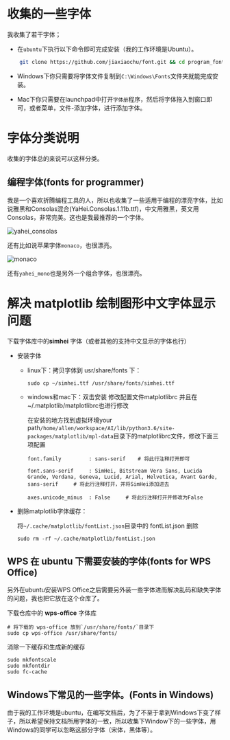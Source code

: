 # 收集的一些字体

我收集了若干字体；

- 在`ubuntu`下执行以下命令即可完成安装（我的工作环境是Ubuntu）。

```bash
	git clone https://github.com/jiaxiaochu/font.git && cd program_font && ./install.sh
```

- Windows下你只需要将字体文件复制到`C:\Windows\Fonts`文件夹就能完成安装。

- Mac下你只需要在launchpad中打开`字体册`程序，然后将字体拖入到窗口即可，或者菜单，文件-添加字体，进行添加字体。

# 字体分类说明

收集的字体总的来说可以这样分类。

## 编程字体(fonts for programmer)

我是一个喜欢折腾编程工具的人，所以也收集了一些适用于编程的漂亮字体，比如说雅黑和Consolas混合(YaHei.Consolas.1.11b.ttf)，中文用雅黑，英文用Consolas，非常完美。这也是我最推荐的一个字体。

![yahei_consolas](https://cloud.githubusercontent.com/assets/4246425/13220862/75386cb2-d9b3-11e5-9d56-d59100ae1c7f.png)

还有比如说苹果字体`monaco`，也很漂亮。

![monaco](https://cloud.githubusercontent.com/assets/4246425/13221785/092c53f8-d9b8-11e5-93e7-7d2f4c3dee90.png)

还有`yahei_mono`也是另外一个组合字体，也很漂亮。

# 解决 matplotlib 绘制图形中文字体显示问题

下载字体库中的**simhei** 字体（或者其他的支持中文显示的字体也行）

- 安装字体

  - linux下：拷贝字体到 usr/share/fonts 下：

    ```
    sudo cp ~/simhei.ttf /usr/share/fonts/simhei.ttf
    ```

  - windows和mac下：双击安装
    修改配置文件matplotlibrc 并且在~/.matplotlib/matplotlibrc也进行修改

    在安装的地方找到虚拟环境your path`/home/allen/workspace/AI/lib/python3.6/site-packages/matplotlib/mpl-data`目录下的matplotlibrc文件，修改下面三项配置

    ```
    font.family         : sans-serif	# 将此行注释打开即可       
    
    font.sans-serif     : SimHei, Bitstream Vera Sans, Lucida Grande, Verdana, Geneva, Lucid, Arial, Helvetica, Avant Garde, sans-serif		# 将此行注释打开，并将SimHei添加进去
    
    axes.unicode_minus  : False		# 将此行注释打开并修改为False       
    ```

- 删除matplotlib字体缓存：

  将`~/.cache/matplotlib/fontList.json`目录中的 fontList.json 删除

  ```
  sudo rm -rf ~/.cache/matplotlib/fontList.json
  ```

## WPS 在 ubuntu 下需要安装的字体(fonts for WPS Office)

另外在ubuntu安装WPS Office之后需要另外装一些字体进而解决乱码和缺失字体的问题，我也把它放在这个仓库了。

下载仓库中的  **wps-office** 字体库

```
# 将下载的 wps-office 放到`/usr/share/fonts/`目录下
sudo cp wps-office /usr/share/fonts/
```

消除一下缓存和生成新的缓存

```
sudo mkfontscale
sudo mkfontdir
sudo fc-cache
```

##  Windows下常见的一些字体。(Fonts in Windows)

由于我的工作环境是ubuntu，在编写文档后，为了不至于拿到Windows下变了样子，所以希望保持文档所用字体的一致，所以收集下Window下的一些字体，用Windows的同学可以忽略这部分字体（宋体，黑体等）。

